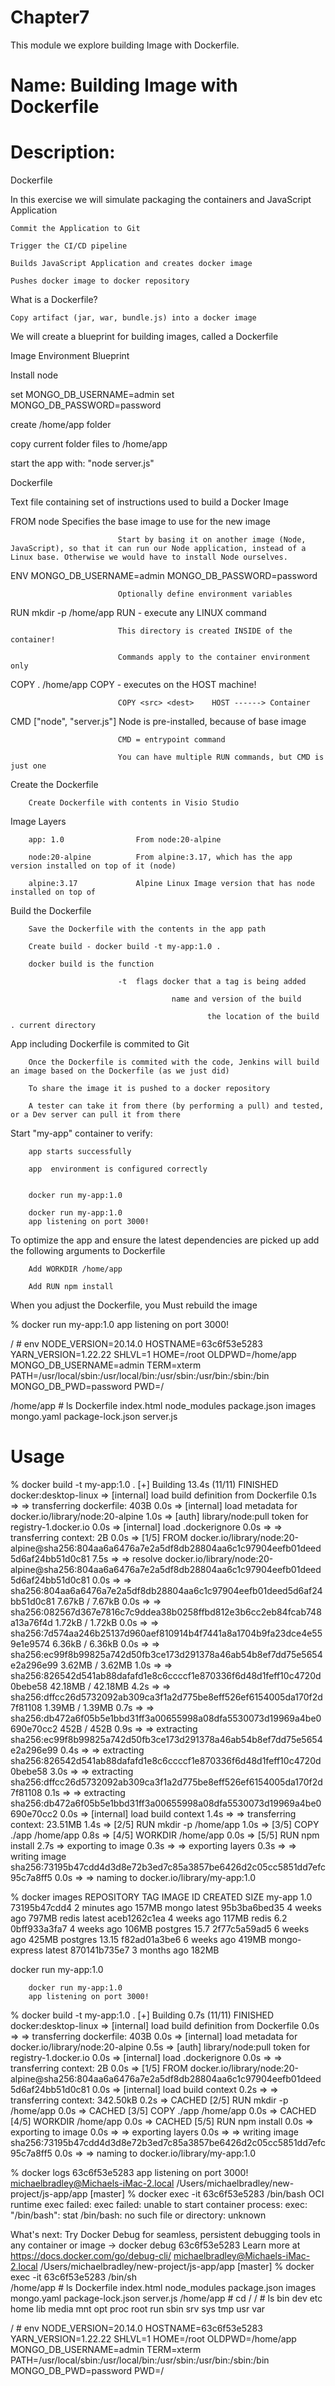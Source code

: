 # Chapter7
This module we explore building Image with Dockerfile.

# Name: Building Image with Dockerfile

# Description: 

Dockerfile

In this exercise we will simulate packaging the containers and JavaScript Application

    Commit the Application to Git

    Trigger the CI/CD pipeline

    Builds JavaScript Application and creates docker image

    Pushes docker image to docker repository


What is a Dockerfile?

    Copy artifact (jar, war, bundle.js) into a docker image


We will create a blueprint for building images, called a Dockerfile


Image Environment Blueprint

Install node

set MONGO_DB_USERNAME=admin
set MONGO_DB_PASSWORD=password

create /home/app folder

copy current folder files to /home/app

start the app with: "node server.js"


Dockerfile

Text file containing set of instructions used to build a Docker Image

FROM node                   Specifies the base image to use for the new image

                            Start by basing it on another image (Node, JavaScript), so that it can run our Node application, instead of a Linux base. Otherwise we would have to install Node ourselves.

ENV MONGO_DB_USERNAME=admin
    MONGO_DB_PASSWORD=password

                            Optionally define environment variables

RUN mkdir -p /home/app      RUN - execute any LINUX command

                            This directory is created INSIDE of the container!

                            Commands apply to the container environment only

COPY . /home/app            COPY - executes on the HOST machine!

                            COPY <src> <dest>    HOST ------> Container

CMD ["node", "server.js"]   Node is pre-installed, because of base image

                            CMD = entrypoint command

                            You can have multiple RUN commands, but CMD is just one



Create the Dockerfile

        Create Dockerfile with contents in Visio Studio


Image Layers

        app: 1.0                From node:20-alpine

        node:20-alpine          From alpine:3.17, which has the app version installed on top of it (node)

        alpine:3.17             Alpine Linux Image version that has node installed on top of



Build the Dockerfile

        Save the Dockerfile with the contents in the app path

        Create build - docker build -t my-app:1.0 .

        docker build is the function

                            -t  flags docker that a tag is being added

                                        name and version of the build

                                                the location of the build   . current directory


App including Dockerfile is commited to Git

        Once the Dockerfile is commited with the code, Jenkins will build an image based on the Dockerfile (as we just did)

        To share the image it is pushed to a docker repository

        A tester can take it from there (by performing a pull) and tested, or a Dev server can pull it from there


Start "my-app" container to verify:

        app starts successfully

        app  environment is configured correctly


        docker run my-app:1.0

        docker run my-app:1.0
        app listening on port 3000!


To optimize the app and ensure the latest dependencies are picked up add the following arguments to Dockerfile 

        Add WORKDIR /home/app

        Add RUN npm install

When you adjust the Dockerfile, you Must rebuild the image


% docker run my-app:1.0
app listening on port 3000!

/ # env
NODE_VERSION=20.14.0
HOSTNAME=63c6f53e5283
YARN_VERSION=1.22.22
SHLVL=1
HOME=/root
OLDPWD=/home/app
MONGO_DB_USERNAME=admin
TERM=xterm
PATH=/usr/local/sbin:/usr/local/bin:/usr/sbin:/usr/bin:/sbin:/bin
MONGO_DB_PWD=password
PWD=/

/home/app # ls
Dockerfile         index.html         node_modules       package.json
images             mongo.yaml         package-lock.json  server.js


# Usage

% docker build -t my-app:1.0 .
[+] Building 13.4s (11/11) FINISHED                                                                                                                       docker:desktop-linux
 => [internal] load build definition from Dockerfile                                                                                                                      0.1s
 => => transferring dockerfile: 403B                                                                                                                                      0.0s
 => [internal] load metadata for docker.io/library/node:20-alpine                                                                                                         1.0s
 => [auth] library/node:pull token for registry-1.docker.io                                                                                                               0.0s
 => [internal] load .dockerignore                                                                                                                                         0.0s
 => => transferring context: 2B                                                                                                                                           0.0s
 => [1/5] FROM docker.io/library/node:20-alpine@sha256:804aa6a6476a7e2a5df8db28804aa6c1c97904eefb01deed5d6af24bb51d0c81                                                   7.5s
 => => resolve docker.io/library/node:20-alpine@sha256:804aa6a6476a7e2a5df8db28804aa6c1c97904eefb01deed5d6af24bb51d0c81                                                   0.0s
 => => sha256:804aa6a6476a7e2a5df8db28804aa6c1c97904eefb01deed5d6af24bb51d0c81 7.67kB / 7.67kB                                                                            0.0s
 => => sha256:082567d367e7816c7c9ddea38b0258ffbd812e3b6cc2eb84fcab748a13a76f4d 1.72kB / 1.72kB                                                                            0.0s
 => => sha256:7d574aa246b25137d960aef810914b4f7441a8a1704b9fa23dce4e559e1e9574 6.36kB / 6.36kB                                                                            0.0s
 => => sha256:ec99f8b99825a742d50fb3ce173d291378a46ab54b8ef7dd75e5654e2a296e99 3.62MB / 3.62MB                                                                            1.0s
 => => sha256:826542d541ab88dafafd1e8c6ccccf1e870336f6d48d1feff10c4720d0bebe58 42.18MB / 42.18MB                                                                          4.2s
 => => sha256:dffcc26d5732092ab309ca3f1a2d775be8eff526ef6154005da170f2d7f81108 1.39MB / 1.39MB                                                                            0.7s
 => => sha256:db472a6f05b5e1bbd31ff3a00655998a08dfa5530073d19969a4be0690e70cc2 452B / 452B                                                                                0.9s
 => => extracting sha256:ec99f8b99825a742d50fb3ce173d291378a46ab54b8ef7dd75e5654e2a296e99                                                                                 0.4s
 => => extracting sha256:826542d541ab88dafafd1e8c6ccccf1e870336f6d48d1feff10c4720d0bebe58                                                                                 3.0s
 => => extracting sha256:dffcc26d5732092ab309ca3f1a2d775be8eff526ef6154005da170f2d7f81108                                                                                 0.1s
 => => extracting sha256:db472a6f05b5e1bbd31ff3a00655998a08dfa5530073d19969a4be0690e70cc2                                                                                 0.0s
 => [internal] load build context                                                                                                                                         1.4s
 => => transferring context: 23.51MB                                                                                                                                      1.4s
 => [2/5] RUN mkdir -p /home/app                                                                                                                                          1.0s
 => [3/5] COPY ./app /home/app                                                                                                                                            0.8s
 => [4/5] WORKDIR /home/app                                                                                                                                               0.0s
 => [5/5] RUN npm install                                                                                                                                                 2.7s
 => exporting to image                                                                                                                                                    0.3s
 => => exporting layers                                                                                                                                                   0.3s
 => => writing image sha256:73195b47cdd4d3d8e72b3ed7c85a3857be6426d2c05cc5851dd7efc95c7a8ff5                                                                              0.0s
 => => naming to docker.io/library/my-app:1.0 




 % docker images
REPOSITORY      TAG       IMAGE ID       CREATED         SIZE
my-app          1.0       73195b47cdd4   2 minutes ago   157MB
mongo           latest    95b3ba6bed35   4 weeks ago     797MB
redis           latest    aceb1262c1ea   4 weeks ago     117MB
redis           6.2       0bff933a3fa7   4 weeks ago     106MB
postgres        15.7      2f77c5a59ad5   6 weeks ago     425MB
postgres        13.15     f82ad01a3be6   6 weeks ago     419MB
mongo-express   latest    870141b735e7   3 months ago    182MB
    

docker run my-app:1.0

        docker run my-app:1.0
        app listening on port 3000!


% docker build -t my-app:1.0 .
[+] Building 0.7s (11/11) FINISHED                                                                                                                        docker:desktop-linux
 => [internal] load build definition from Dockerfile                                                                                                                      0.0s
 => => transferring dockerfile: 403B                                                                                                                                      0.0s
 => [internal] load metadata for docker.io/library/node:20-alpine                                                                                                         0.5s
 => [auth] library/node:pull token for registry-1.docker.io                                                                                                               0.0s
 => [internal] load .dockerignore                                                                                                                                         0.0s
 => => transferring context: 2B                                                                                                                                           0.0s
 => [1/5] FROM docker.io/library/node:20-alpine@sha256:804aa6a6476a7e2a5df8db28804aa6c1c97904eefb01deed5d6af24bb51d0c81                                                   0.0s
 => [internal] load build context                                                                                                                                         0.2s
 => => transferring context: 342.50kB                                                                                                                                     0.2s
 => CACHED [2/5] RUN mkdir -p /home/app                                                                                                                                   0.0s
 => CACHED [3/5] COPY ./app /home/app                                                                                                                                     0.0s
 => CACHED [4/5] WORKDIR /home/app                                                                                                                                        0.0s
 => CACHED [5/5] RUN npm install                                                                                                                                          0.0s
 => exporting to image                                                                                                                                                    0.0s
 => => exporting layers                                                                                                                                                   0.0s
 => => writing image sha256:73195b47cdd4d3d8e72b3ed7c85a3857be6426d2c05cc5851dd7efc95c7a8ff5                                                                              0.0s
 => => naming to docker.io/library/my-app:1.0  


 % docker logs 63c6f53e5283
app listening on port 3000!
michaelbradley@Michaels-iMac-2.local /Users/michaelbradley/new-project/js-app/app [master]
% docker exec -it 63c6f53e5283 /bin/bash
OCI runtime exec failed: exec failed: unable to start container process: exec: "/bin/bash": stat /bin/bash: no such file or directory: unknown

What's next:
    Try Docker Debug for seamless, persistent debugging tools in any container or image → docker debug 63c6f53e5283
    Learn more at https://docs.docker.com/go/debug-cli/
michaelbradley@Michaels-iMac-2.local /Users/michaelbradley/new-project/js-app/app [master]
% docker exec -it 63c6f53e5283 /bin/sh  
/home/app # ls
Dockerfile         index.html         node_modules       package.json
images             mongo.yaml         package-lock.json  server.js
/home/app # cd /
/ # ls
bin    dev    etc    home   lib    media  mnt    opt    proc   root   run    sbin   srv    sys    tmp    usr    var


/ # env
NODE_VERSION=20.14.0
HOSTNAME=63c6f53e5283
YARN_VERSION=1.22.22
SHLVL=1
HOME=/root
OLDPWD=/home/app
MONGO_DB_USERNAME=admin
TERM=xterm
PATH=/usr/local/sbin:/usr/local/bin:/usr/sbin:/usr/bin:/sbin:/bin
MONGO_DB_PWD=password
PWD=/
